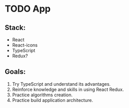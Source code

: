# TODO App

## Stack:
- React
- React-icons
- TypeScript
- Redux?


## Goals:

1. Try TypeScript and understand its advantages.
2. Reinforce knowledge and skills in using React Redux.
3. Practice algorithms creation.
4. Practice build application architecture.